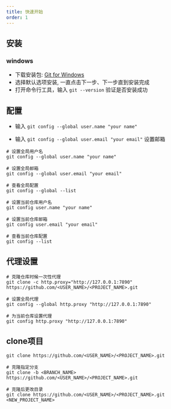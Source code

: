 ```yaml
---
title: 快速开始
order: 1
---
```


## 安装

### windows

- 下载安装包: [Git for Windows](https://git-scm.com/download/win)
- 选择默认选项安装, 一直点击下一步、下一步直到安装完成
- 打开命令行工具，输入 `git --version` 验证是否安装成功


## 配置

- 输入 `git config --global user.name "your name"` 

- 输入 `git config --global user.email "your email"` 设置邮箱

```shell
# 设置全局用户名
git config --global user.name "your name"

# 设置全局邮箱
git config --global user.email "your email"

# 查看全局配置
git config --global --list

# 设置当前仓库用户名
git config user.name "your name"

# 设置当前仓库邮箱
git config user.email "your email"

# 查看当前仓库配置
git config --list
```

## 代理设置

```shell
# 克隆仓库时候一次性代理
git clone -c http.proxy="http://127.0.0.1:7890" https://github.com/<USER_NAME>/<PROJECT_NAME>.git

# 设置全局代理
git config --global http.proxy "http://127.0.0.1:7890"

# 为当前仓库设置代理
git config http.proxy "http://127.0.0.1:7890"
```

## clone项目

```shell
git clone https://github.com/<USER_NAME>/<PROJECT_NAME>.git

# 克隆指定分支
git clone -b <BRANCH_NAME> https://github.com/<USER_NAME>/<PROJECT_NAME>.git

# 克隆后更改目录
git clone https://github.com/<USER_NAME>/<PROJECT_NAME>.git <NEW_PROJECT_NAME>
```
